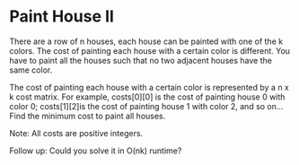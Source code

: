 # Paint House II
 

There are a row of n houses, each house can be painted with one of the k colors. The cost of painting each house with a certain color is different. You have to paint all the houses such that no two adjacent houses have the same color.

The cost of painting each house with a certain color is represented by a n x k cost matrix. For example, costs[0][0] is the cost of painting house 0 with color 0; costs[1][2]is the cost of painting house 1 with color 2, and so on... Find the minimum cost to paint all houses.

Note:
All costs are positive integers.

Follow up:
Could you solve it in O(nk) runtime?